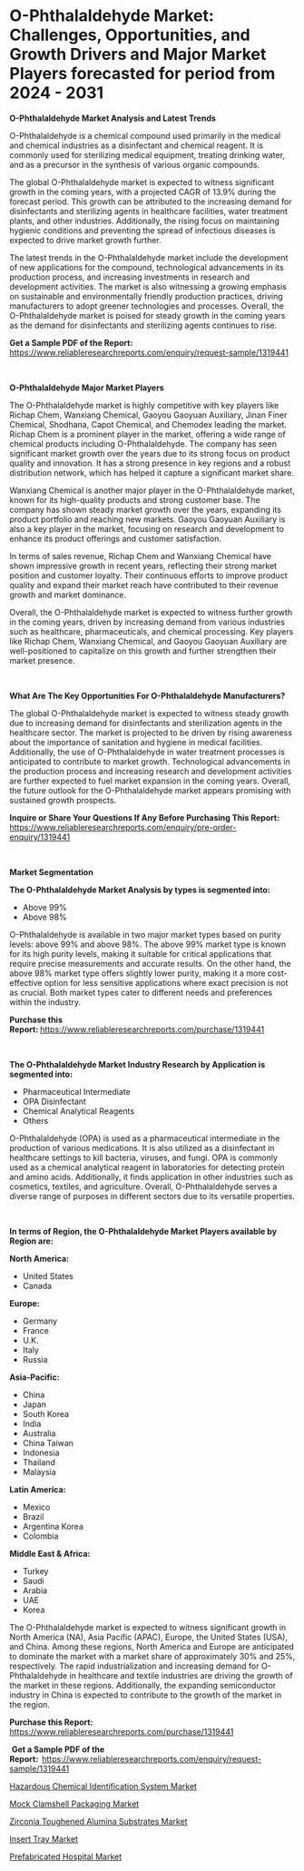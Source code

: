 <p><h1>O-Phthalaldehyde Market: Challenges, Opportunities, and Growth Drivers and Major Market Players forecasted for period from 2024 - 2031</h1></p><p><strong>O-Phthalaldehyde Market Analysis and Latest Trends</strong></p>
<p><p>O-Phthalaldehyde is a chemical compound used primarily in the medical and chemical industries as a disinfectant and chemical reagent. It is commonly used for sterilizing medical equipment, treating drinking water, and as a precursor in the synthesis of various organic compounds.</p><p>The global O-Phthalaldehyde market is expected to witness significant growth in the coming years, with a projected CAGR of 13.9% during the forecast period. This growth can be attributed to the increasing demand for disinfectants and sterilizing agents in healthcare facilities, water treatment plants, and other industries. Additionally, the rising focus on maintaining hygienic conditions and preventing the spread of infectious diseases is expected to drive market growth further.</p><p>The latest trends in the O-Phthalaldehyde market include the development of new applications for the compound, technological advancements in its production process, and increasing investments in research and development activities. The market is also witnessing a growing emphasis on sustainable and environmentally friendly production practices, driving manufacturers to adopt greener technologies and processes. Overall, the O-Phthalaldehyde market is poised for steady growth in the coming years as the demand for disinfectants and sterilizing agents continues to rise.</p></p>
<p><strong>Get a Sample PDF of the Report:&nbsp;</strong> <a href="https://www.reliableresearchreports.com/enquiry/request-sample/1319441">https://www.reliableresearchreports.com/enquiry/request-sample/1319441</a></p>
<p>&nbsp;</p>
<p><strong>O-Phthalaldehyde Major Market Players</strong></p>
<p><p>The O-Phthalaldehyde market is highly competitive with key players like Richap Chem, Wanxiang Chemical, Gaoyou Gaoyuan Auxiliary, Jinan Finer Chemical, Shodhana, Capot Chemical, and Chemodex leading the market. Richap Chem is a prominent player in the market, offering a wide range of chemical products including O-Phthalaldehyde. The company has seen significant market growth over the years due to its strong focus on product quality and innovation. It has a strong presence in key regions and a robust distribution network, which has helped it capture a significant market share.</p><p>Wanxiang Chemical is another major player in the O-Phthalaldehyde market, known for its high-quality products and strong customer base. The company has shown steady market growth over the years, expanding its product portfolio and reaching new markets. Gaoyou Gaoyuan Auxiliary is also a key player in the market, focusing on research and development to enhance its product offerings and customer satisfaction.</p><p>In terms of sales revenue, Richap Chem and Wanxiang Chemical have shown impressive growth in recent years, reflecting their strong market position and customer loyalty. Their continuous efforts to improve product quality and expand their market reach have contributed to their revenue growth and market dominance.</p><p>Overall, the O-Phthalaldehyde market is expected to witness further growth in the coming years, driven by increasing demand from various industries such as healthcare, pharmaceuticals, and chemical processing. Key players like Richap Chem, Wanxiang Chemical, and Gaoyou Gaoyuan Auxiliary are well-positioned to capitalize on this growth and further strengthen their market presence.</p></p>
<p>&nbsp;</p>
<p><strong>What Are The Key Opportunities For O-Phthalaldehyde Manufacturers?</strong></p>
<p><p>The global O-Phthalaldehyde market is expected to witness steady growth due to increasing demand for disinfectants and sterilization agents in the healthcare sector. The market is projected to be driven by rising awareness about the importance of sanitation and hygiene in medical facilities. Additionally, the use of O-Phthalaldehyde in water treatment processes is anticipated to contribute to market growth. Technological advancements in the production process and increasing research and development activities are further expected to fuel market expansion in the coming years. Overall, the future outlook for the O-Phthalaldehyde market appears promising with sustained growth prospects.</p></p>
<p><strong>Inquire or Share Your Questions If Any Before Purchasing This Report:</strong> <a href="https://www.reliableresearchreports.com/enquiry/pre-order-enquiry/1319441">https://www.reliableresearchreports.com/enquiry/pre-order-enquiry/1319441</a></p>
<p>&nbsp;</p>
<p><strong>Market Segmentation</strong></p>
<p><strong>The O-Phthalaldehyde Market Analysis by types is segmented into:</strong></p>
<p><ul><li>Above 99%</li><li>Above 98%</li></ul></p>
<p><p>O-Phthalaldehyde is available in two major market types based on purity levels: above 99% and above 98%. The above 99% market type is known for its high purity levels, making it suitable for critical applications that require precise measurements and accurate results. On the other hand, the above 98% market type offers slightly lower purity, making it a more cost-effective option for less sensitive applications where exact precision is not as crucial. Both market types cater to different needs and preferences within the industry.</p></p>
<p><strong>Purchase this Report:&nbsp;</strong><a href="https://www.reliableresearchreports.com/purchase/1319441">https://www.reliableresearchreports.com/purchase/1319441</a></p>
<p>&nbsp;</p>
<p><strong>The O-Phthalaldehyde Market Industry Research by Application is segmented into:</strong></p>
<p><ul><li>Pharmaceutical Intermediate</li><li>OPA Disinfectant</li><li>Chemical Analytical Reagents</li><li>Others</li></ul></p>
<p><p>O-Phthalaldehyde (OPA) is used as a pharmaceutical intermediate in the production of various medications. It is also utilized as a disinfectant in healthcare settings to kill bacteria, viruses, and fungi. OPA is commonly used as a chemical analytical reagent in laboratories for detecting protein and amino acids. Additionally, it finds application in other industries such as cosmetics, textiles, and agriculture. Overall, O-Phthalaldehyde serves a diverse range of purposes in different sectors due to its versatile properties.</p></p>
<p>&nbsp;</p>
<p><strong>In terms of Region, the O-Phthalaldehyde Market Players available by Region are:</strong></p>
<p>
    <p> <strong> North America: </strong>
        <ul>
            <li>United States</li>
            <li>Canada</li>
        </ul>
        </p> 
    <p> <strong> Europe: </strong>
        <ul>
            <li>Germany</li>
            <li>France</li>
            <li>U.K.</li>
            <li>Italy</li>
            <li>Russia</li>
        </ul>
        </p> 
    <p> <strong> Asia-Pacific: </strong>
        <ul>
            <li>China</li>
            <li>Japan</li>
            <li>South Korea</li>
            <li>India</li>
            <li>Australia</li>
            <li>China Taiwan</li>
            <li>Indonesia</li>
            <li>Thailand</li>
            <li>Malaysia</li>
        </ul>
        </p> 
    <p> <strong> Latin America: </strong>
        <ul>
            <li>Mexico</li>
            <li>Brazil</li>
            <li>Argentina Korea</li>
            <li>Colombia</li>
        </ul>
        </p> 
    <p> <strong> Middle East & Africa: </strong>
        <ul>
            <li>Turkey</li>
            <li>Saudi</li>
            <li>Arabia</li>
            <li>UAE</li>
            <li>Korea</li>
        </ul>
    </p>
    </p>
<p><p>The O-Phthalaldehyde market is expected to witness significant growth in North America (NA), Asia Pacific (APAC), Europe, the United States (USA), and China. Among these regions, North America and Europe are anticipated to dominate the market with a market share of approximately 30% and 25%, respectively. The rapid industrialization and increasing demand for O-Phthalaldehyde in healthcare and textile industries are driving the growth of the market in these regions. Additionally, the expanding semiconductor industry in China is expected to contribute to the growth of the market in the region.</p></p>
<p><strong>Purchase this Report: </strong><a href="https://www.reliableresearchreports.com/purchase/1319441">https://www.reliableresearchreports.com/purchase/1319441</a></p>
<p>&nbsp;<strong>Get a Sample PDF of the Report:&nbsp;&nbsp;</strong><a href="https://www.reliableresearchreports.com/enquiry/request-sample/1319441">https://www.reliableresearchreports.com/enquiry/request-sample/1319441</a></p>
<p><strong></strong></p>
<p><p><a href="https://view.publitas.com/reportprime-1/hazardous-chemical-identification-system-market-size-market-share-and-global-market-analysis-report-2024-2031/">Hazardous Chemical Identification System Market</a></p><p><a href="https://metal-farmhouse-e95.notion.site/Mock-Clamshell-Packaging-Market-Size-Share-Trends-Analysis-Report-By-Material-By-Type-By-End-us-86b74a63ca734c2bb94436fe35184622">Mock Clamshell Packaging Market</a></p><p><a href="https://view.publitas.com/reportprime-1/zirconia-toughened-alumina-substrates-market-a-comprehensive-report-of-its-market-share-growth-trends-2024-2031/">Zirconia Toughened Alumina Substrates Market</a></p><p><a href="https://gratis-rainforest-2ca.notion.site/Insert-Tray-Market-Size-Reflecting-a-Forecast-Till-2031-Market-By-Type-By-Application-and-By-Geogr-a3882bc2cad04f6590442f784abea886">Insert Tray Market</a></p><p><a href="https://crocus-run-b5a.notion.site/Prefabricated-Hospital-Market-Size-2024-2031-Global-Industrial-Analysis-Key-Geographical-Regions--58f1a3e748464fe29a38f8ac5e8c501b">Prefabricated Hospital Market</a></p></p>